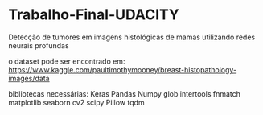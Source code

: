 # Trabalho-Final-UDACITY
Detecção de tumores em imagens histológicas de mamas utilizando redes neurais profundas

o dataset pode ser encontrado em: 
https://www.kaggle.com/paultimothymooney/breast-histopathology-images/data

bibliotecas necessárias:
Keras
Pandas
Numpy
glob
intertools
fnmatch
matplotlib
seaborn
cv2
scipy
Pillow
tqdm
